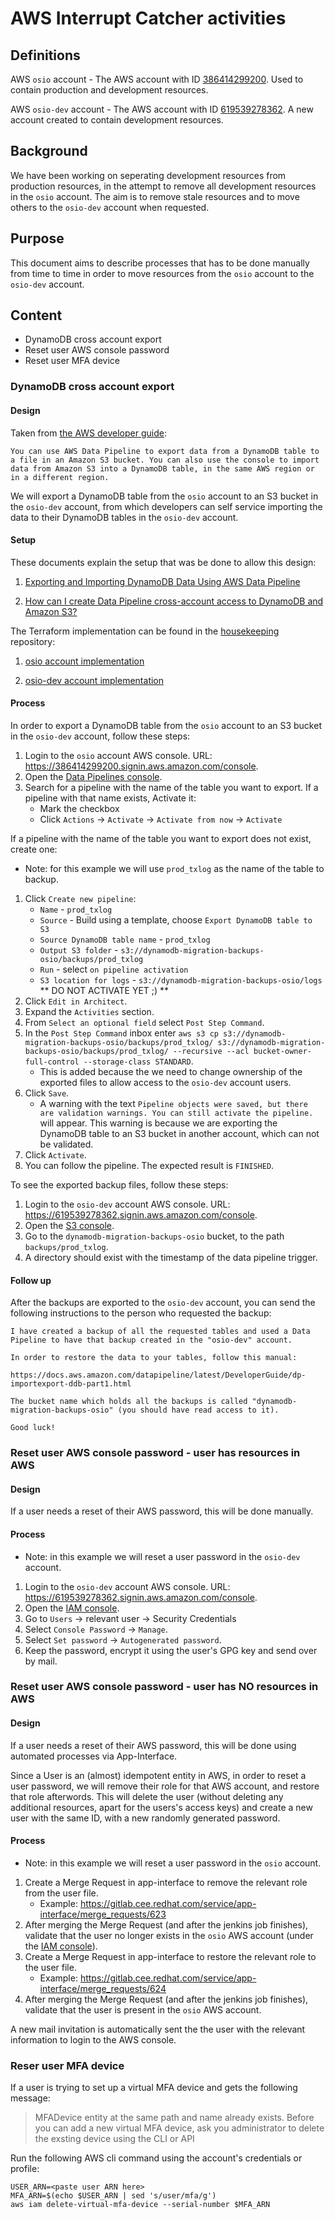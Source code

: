 # AWS Interrupt Catcher activities

## Definitions

AWS `osio` account - The AWS account with ID [386414299200](https://386414299200.signin.aws.amazon.com/console). Used to contain production and development resources.

AWS `osio-dev` account - The AWS account with ID [619539278362](https://619539278362.signin.aws.amazon.com/console). A new account created to contain development resources.

## Background

We have been working on seperating development resources from production resources, in the attempt to remove all development resources in the `osio` account. The aim is to remove stale resources and to move others to the `osio-dev` account when requested.

## Purpose

This document aims to describe processes that has to be done manually from time to time in order to move resources from the `osio` account to the `osio-dev` account.

## Content

* DynamoDB cross account export
* Reset user AWS console password
* Reset user MFA device

### DynamoDB cross account export

#### Design

Taken from [the AWS developer guide](https://docs.aws.amazon.com/amazondynamodb/latest/developerguide/DynamoDBPipeline.html):

```
You can use AWS Data Pipeline to export data from a DynamoDB table to a file in an Amazon S3 bucket. You can also use the console to import data from Amazon S3 into a DynamoDB table, in the same AWS region or in a different region.
```

We will export a DynamoDB table from the `osio` account to an S3 bucket in the `osio-dev` account, from which developers can self service importing the data to their DynamoDB tables in the `osio-dev` account.

#### Setup

These documents explain the setup that was be done to allow this design:

1. [Exporting and Importing DynamoDB Data Using AWS Data Pipeline](https://docs.aws.amazon.com/amazondynamodb/latest/developerguide/DynamoDBPipeline.html)

2. [How can I create Data Pipeline cross-account access to DynamoDB and Amazon S3?](https://aws.amazon.com/premiumsupport/knowledge-center/data-pipeline-account-access-dynamodb-s3/)

The Terraform implementation can be found in the [housekeeping](https://gitlab.cee.redhat.com/dtsd/housekeeping) repository:

1. [osio account implementation](https://gitlab.cee.redhat.com/app-sre/infra/blob/master/terraform/osio/dtsd/cross-account-policy.tf)

2. [osio-dev account implementation](https://gitlab.cee.redhat.com/app-sre/infra/blob/master/terraform/osio-dev/dynamodb-backups.tf)

#### Process

In order to export a DynamoDB table from the `osio` account to an S3 bucket in the `osio-dev` account, follow these steps:

1. Login to the `osio` account AWS console. URL: https://386414299200.signin.aws.amazon.com/console.
2. Open the [Data Pipelines console](https://console.aws.amazon.com/datapipeline/).
3. Search for a pipeline with the name of the table you want to export. If a pipeline with that name exists, Activate it:
    * Mark the checkbox
    * Click `Actions` -> `Activate` -> `Activate from now` -> `Activate`

If a pipeline with the name of the table you want to export does not exist, create one:

* Note: for this example we will use `prod_txlog` as the name of the table to backup.

1. Click `Create new pipeline`:
    * `Name` - `prod_txlog`
    * `Source` - Build using a template, choose `Export DynamoDB table to S3`
    * `Source DynamoDB table name` - `prod_txlog`
    * `Output S3 folder` - `s3://dynamodb-migration-backups-osio/backups/prod_txlog`
    * `Run` - select `on pipeline activation`
    * `S3 location for logs` - `s3://dynamodb-migration-backups-osio/logs`
    ** DO NOT ACTIVATE YET ;) **
2. Click `Edit in Architect`.
3. Expand the `Activities` section.
4. From `Select an optional field` select `Post Step Command`.
5. In the `Post Step Command` inbox enter `aws s3 cp s3://dynamodb-migration-backups-osio/backups/prod_txlog/ s3://dynamodb-migration-backups-osio/backups/prod_txlog/ --recursive --acl bucket-owner-full-control --storage-class STANDARD`.
    * This is added because the we need to change ownership of the exported files to allow access to the `osio-dev` account users.
6. Click `Save`.
    * A warning with the text `Pipeline objects were saved, but there are validation warnings. You can still activate the pipeline.` will appear. This warning is because we are exporting the DynamoDB table to an S3 bucket in another account, which can not be validated.
7. Click `Activate`.
8. You can follow the pipeline. The expected result is `FINISHED`.

To see the exported backup files, follow these steps:

1. Login to the `osio-dev` account AWS console. URL: https://619539278362.signin.aws.amazon.com/console.
2. Open the [S3 console](https://console.aws.amazon.com/s3/).
3. Go to the `dynamodb-migration-backups-osio` bucket, to the path `backups/prod_txlog`.
4. A directory should exist with the timestamp of the data pipeline trigger.

#### Follow up

After the backups are exported to the `osio-dev` account, you can send the following instructions to the person who requested the backup:

```
I have created a backup of all the requested tables and used a Data Pipeline to have that backup created in the "osio-dev" account.

In order to restore the data to your tables, follow this manual:

https://docs.aws.amazon.com/datapipeline/latest/DeveloperGuide/dp-importexport-ddb-part1.html

The bucket name which holds all the backups is called "dynamodb-migration-backups-osio" (you should have read access to it).

Good luck!
```

### Reset user AWS console password - user has resources in AWS

#### Design

If a user needs a reset of their AWS password, this will be done manually.

#### Process

* Note: in this example we will reset a user password in the `osio-dev` account.

1. Login to the `osio-dev` account AWS console. URL: https://619539278362.signin.aws.amazon.com/console.
2. Open the [IAM console](https://console.aws.amazon.com/iam/).
3. Go to `Users` -> relevant user -> Security Credentials
4. Select `Console Password` -> `Manage`.
5. Select `Set password` -> `Autogenerated password`.
6. Keep the password, encrypt it using the user's GPG key and send over by mail.


### Reset user AWS console password - user has **NO** resources in AWS

#### Design

If a user needs a reset of their AWS password, this will be done using automated processes via App-Interface.

Since a User is an (almost) idempotent entity in AWS, in order to reset a user password, we will remove their role for that AWS account, and restore that role afterwords. This will delete the user (without deleting any additional resources, apart for the users's access keys) and create a new user with the same ID, with a new randomly generated password.

#### Process

* Note: in this example we will reset a user password in the `osio` account.

1. Create a Merge Request in app-interface to remove the relevant role from the user file.
    * Example: https://gitlab.cee.redhat.com/service/app-interface/merge_requests/623
2. After merging the Merge Request (and after the jenkins job finishes), validate that the user no longer exists in the `osio` AWS account (under the [IAM console](https://console.aws.amazon.com/iam/)).
3. Create a Merge Request in app-interface to restore the relevant role to the user file.
    * Example: https://gitlab.cee.redhat.com/service/app-interface/merge_requests/624
4. After merging the Merge Request (and after the jenkins job finishes), validate that the user is present in the `osio` AWS account.

A new mail invitation is automatically sent the the user with the relevant information to login to the AWS console.


### Reser user MFA device

If a user is trying to set up a virtual MFA device and gets the following message:
> MFADevice entity at the same path and name already exists. Before you can add a new virtual MFA device, ask you administrator to delete the exsting device using the CLI or API

Run the following AWS cli command using the account's credentials or profile:
```
USER_ARN=<paste user ARN here>
MFA_ARN=$(echo $USER_ARN | sed 's/user/mfa/g')
aws iam delete-virtual-mfa-device --serial-number $MFA_ARN
```
